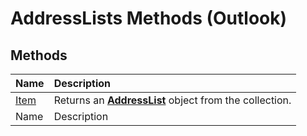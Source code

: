 
# AddressLists Methods (Outlook)

## Methods



|**Name**|**Description**|
|:-----|:-----|
| [Item](7a7a19d4-a622-6188-e4c0-9b43d4c8d376.md)|Returns an  **[AddressList](84611afe-48b1-185b-df4b-0f004e7436ff.md)** object from the collection.|
|Name|Description|
